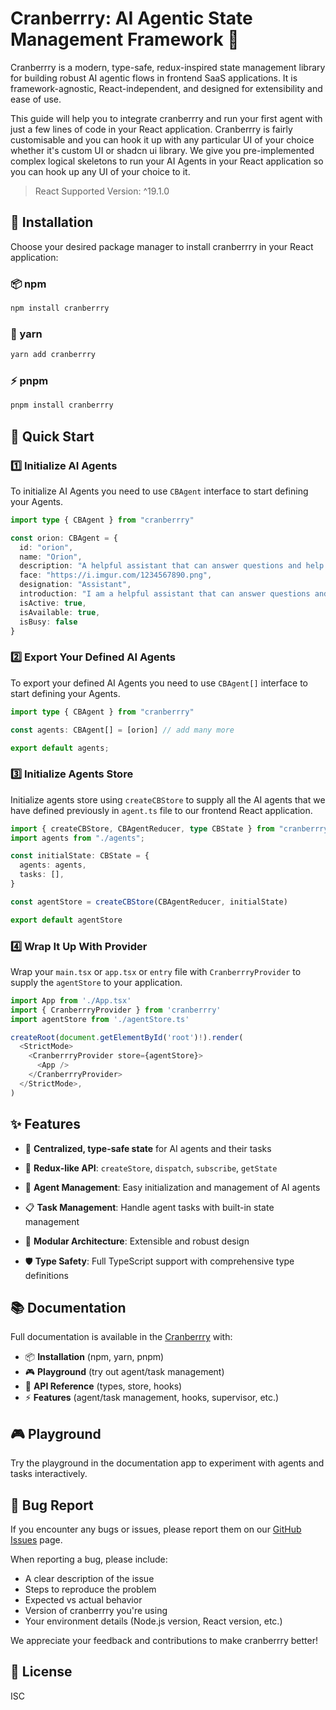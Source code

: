 # Cranberrry: AI Agentic State Management Framework 🤖

Cranberrry is a modern, type-safe, redux-inspired state management library for building robust AI agentic flows in frontend SaaS applications. It is framework-agnostic, React-independent, and designed for extensibility and ease of use.

This guide will help you to integrate cranberrry and run your first agent with just a few lines of code in your React application. Cranberrry is fairly customisable and you can hook it up with any particular UI of your choice whether it's custom UI or shadcn ui library. We give you pre-implemented complex logical skeletons to run your AI Agents in your React application so you can hook up any UI of your choice to it.

> React Supported Version: ^19.1.0

## 🚀 Installation

Choose your desired package manager to install cranberrry in your React application:

### 📦 npm
```bash
npm install cranberrry
```

### 🧶 yarn
```bash
yarn add cranberrry
```

### ⚡ pnpm
```bash
pnpm install cranberrry
```

## 🎯 Quick Start

### 1️⃣ Initialize AI Agents

To initialize AI Agents you need to use `CBAgent` interface to start defining your Agents.

```typescript
import type { CBAgent } from "cranberrry"

const orion: CBAgent = {
  id: "orion",
  name: "Orion",
  description: "A helpful assistant that can answer questions and help with tasks",
  face: "https://i.imgur.com/1234567890.png",
  designation: "Assistant",
  introduction: "I am a helpful assistant that can answer questions and help with tasks",
  isActive: true,
  isAvailable: true,
  isBusy: false
}
```

### 2️⃣ Export Your Defined AI Agents

To export your defined AI Agents you need to use `CBAgent[]` interface to start defining your Agents.

```typescript
import type { CBAgent } from "cranberrry"

const agents: CBAgent[] = [orion] // add many more

export default agents;
```

### 3️⃣ Initialize Agents Store

Initialize agents store using `createCBStore` to supply all the AI agents that we have defined previously in `agent.ts` file to our frontend React application.

```typescript
import { createCBStore, CBAgentReducer, type CBState } from "cranberrry";
import agents from "./agents";

const initialState: CBState = {
  agents: agents,
  tasks: [],
}

const agentStore = createCBStore(CBAgentReducer, initialState)  

export default agentStore
```

### 4️⃣ Wrap It Up With Provider

Wrap your `main.tsx` or `app.tsx` or `entry` file with `CranberrryProvider` to supply the `agentStore` to your application.

```typescript
import App from './App.tsx'
import { CranberrryProvider } from 'cranberrry'
import agentStore from './agentStore.ts'

createRoot(document.getElementById('root')!).render(
  <StrictMode>
    <CranberrryProvider store={agentStore}>
      <App />
    </CranberrryProvider>
  </StrictMode>,
)
```

## ✨ Features

- 🔧 **Centralized, type-safe state** for AI agents and their tasks
- 🔄 **Redux-like API**: `createStore`, `dispatch`, `subscribe`, `getState`
- 🤖 **Agent Management**: Easy initialization and management of AI agents
- 📋 **Task Management**: Handle agent tasks with built-in state management

- 🧩 **Modular Architecture**: Extensible and robust design
- 🛡️ **Type Safety**: Full TypeScript support with comprehensive type definitions

## 📚 Documentation

Full documentation is available in the [Cranberrry](https://www.cranberrry.com) with:
- 📦 **Installation** (npm, yarn, pnpm)
- 🎮 **Playground** (try out agent/task management)
- 📖 **API Reference** (types, store, hooks)
- ⚡ **Features** (agent/task management, hooks, supervisor, etc.)

## 🎮 Playground

Try the playground in the documentation app to experiment with agents and tasks interactively.

## 🐛 Bug Report

If you encounter any bugs or issues, please report them on our [GitHub Issues](https://github.com/Ritvyk/cranberrry/issues) page.

When reporting a bug, please include:
- A clear description of the issue
- Steps to reproduce the problem
- Expected vs actual behavior
- Version of cranberrry you're using
- Your environment details (Node.js version, React version, etc.)

We appreciate your feedback and contributions to make cranberrry better!


## 📄 License

ISC 
